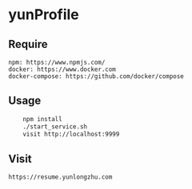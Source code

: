 # yunProfile

## Require
    npm: https://www.npmjs.com/
    docker: https://www.docker.com
    docker-compose: https://github.com/docker/compose

## Usage
```sh
    npm install
    ./start_service.sh
    visit http://localhost:9999
```

## Visit

    https://resume.yunlongzhu.com
